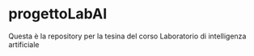 # progettoLabAI
Questa è la repository per la tesina del corso Laboratorio di intelligenza artificiale
